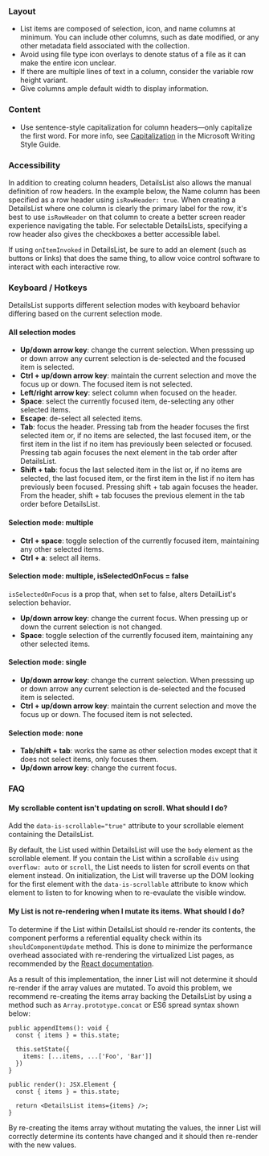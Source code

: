 ### Layout

- List items are composed of selection, icon, and name columns at minimum. You can include other columns, such as date modified, or any other metadata field associated with the collection.
- Avoid using file type icon overlays to denote status of a file as it can make the entire icon unclear.
- If there are multiple lines of text in a column, consider the variable row height variant.
- Give columns ample default width to display information.

### Content

- Use sentence-style capitalization for column headers—only capitalize the first word. For more info, see [Capitalization](https://docs.microsoft.com/style-guide/capitalization) in the Microsoft Writing Style Guide.

### Accessibility

In addition to creating column headers, DetailsList also allows the manual definition of row headers. In the example below, the Name column has been specified as a row header using `isRowHeader: true`. When creating a DetailsList where one column is clearly the primary label for the row, it's best to use `isRowHeader` on that column to create a better screen reader experience navigating the table. For selectable DetailsLists, specifying a row header also gives the checkboxes a better accessible label.

If using `onItemInvoked` in DetailsList, be sure to add an element (such as buttons or links) that does the same thing, to allow voice control software to interact with each interactive row.

### Keyboard / Hotkeys

DetailsList supports different selection modes with keyboard behavior differing based on the current selection mode.

#### All selection modes

- **Up/down arrow key**: change the current selection. When presssing up or down arrow any current selection is de-selected and the focused item is selected.
- **Ctrl + up/down arrow key**: maintain the current selection and move the focus up or down. The focused item is not selected.
- **Left/right arrow key**: select column when focused on the header.
- **Space**: select the currently focused item, de-selecting any other selected items.
- **Escape**: de-select all selected items.
- **Tab**: focus the header. Pressing tab from the header focuses the first selected item or, if no items are selected, the last focused item, or the first item in the list if no item has previously been selected or focused. Pressing tab again focuses the next element in the tab order after DetailsList.
- **Shift + tab**: focus the last selected item in the list or, if no items are selected, the last focused item, or the first item in the list if no item has previously been focused. Pressing shift + tab again focuses the header. From the header, shift + tab focuses the previous element in the tab order before DetailsList.

#### Selection mode: multiple

- **Ctrl + space**: toggle selection of the currently focused item, maintaining any other selected items.
- **Ctrl + a**: select all items.

#### Selection mode: multiple, isSelectedOnFocus = false

`isSelectedOnFocus` is a prop that, when set to false, alters DetailList's selection behavior.

- **Up/down arrow key**: change the current focus. When pressing up or down the current selection is not changed.
- **Space**: toggle selection of the currently focused item, maintaining any other selected items.

#### Selection mode: single

- **Up/down arrow key**: change the current selection. When presssing up or down arrow any current selection is de-selected and the focused item is selected.
- **Ctrl + up/down arrow key**: maintain the current selection and move the focus up or down. The focused item is not selected.

#### Selection mode: none

- **Tab/shift + tab**: works the same as other selection modes except that it does not select items, only focuses them.
- **Up/down arrow key**: change the current focus.

### FAQ

#### My scrollable content isn't updating on scroll. What should I do?

Add the `data-is-scrollable="true"` attribute to your scrollable element containing the DetailsList.

By default, the List used within DetailsList will use the `body` element as the scrollable element. If you contain the List within a scrollable `div` using `overflow: auto` or `scroll`, the List needs to listen for scroll events on that element instead. On initialization, the List will traverse up the DOM looking for the first element with the `data-is-scrollable` attribute to know which element to listen to for knowing when to re-evaulate the visible window.

#### My List is not re-rendering when I mutate its items. What should I do?

To determine if the List within DetailsList should re-render its contents, the component performs a referential equality check within its `shouldComponentUpdate` method. This is done to minimize the performance overhead associated with re-rendering the virtualized List pages, as recommended by the [React documentation](https://reactjs.org/docs/optimizing-performance.html#the-power-of-not-mutating-data).

As a result of this implementation, the inner List will not determine it should re-render if the array values are mutated.
To avoid this problem, we recommend re-creating the items array backing the DetailsList by using a method such as `Array.prototype.concat` or ES6 spread syntax shown below:

```tsx
public appendItems(): void {
  const { items } = this.state;

  this.setState({
    items: [...items, ...['Foo', 'Bar']]
  })
}

public render(): JSX.Element {
  const { items } = this.state;

  return <DetailsList items={items} />;
}
```

By re-creating the items array without mutating the values, the inner List will correctly determine its contents have changed and it should then re-render with the new values.
